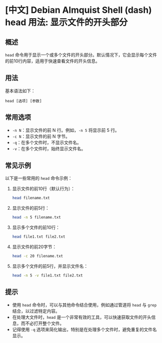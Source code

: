 # [中文] Debian Almquist Shell (dash) head 用法: 显示文件的开头部分

## 概述
`head` 命令用于显示一个或多个文件的开头部分。默认情况下，它会显示每个文件的前10行内容，适用于快速查看文件的开头信息。

## 用法
基本语法如下：
```
head [选项] [参数]
```

## 常用选项
- `-n N`：显示文件的前 N 行。例如，`-n 5` 将显示前 5 行。
- `-c N`：显示文件的前 N 字节。
- `-q`：在多个文件时，不显示文件名。
- `-v`：在多个文件时，始终显示文件名。

## 常见示例
以下是一些常用的 `head` 命令示例：

1. 显示文件的前10行（默认行为）：
   ```sh
   head filename.txt
   ```

2. 显示文件的前5行：
   ```sh
   head -n 5 filename.txt
   ```

3. 显示多个文件的前10行：
   ```sh
   head file1.txt file2.txt
   ```

4. 显示文件的前20字节：
   ```sh
   head -c 20 filename.txt
   ```

5. 显示多个文件的前5行，并显示文件名：
   ```sh
   head -n 5 -v file1.txt file2.txt
   ```

## 提示
- 使用 `head` 命令时，可以与其他命令结合使用，例如通过管道将 `head` 与 `grep` 结合，以过滤特定内容。
- 在处理大文件时，`head` 是一个非常有效的工具，可以快速获取文件的开头信息，而不必打开整个文件。
- 记得使用 `-q` 选项来简化输出，特别是在处理多个文件时，避免重复的文件名显示。